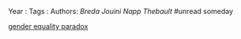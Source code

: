 Year   :
Tags   :
Authors: *Breda* *Jouini* *Napp* *Thebault*
\#unread someday

[gender equality paradox](gender%20equality%20paradox.md)
